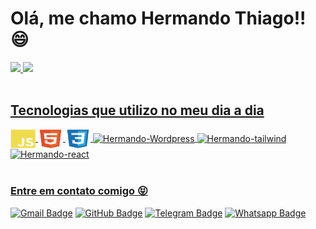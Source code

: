 # **Olá, me chamo Hermando Thiago!!** :smile:

<div align="left">
  <a href="https://github.com/HermandoThiago">
  <img height="160em"  src="https://github-readme-stats.vercel.app/api?username=HermandoThiago&show_icons=true&theme=dracula&include_all_commits=true&count_private=true"/>
  <img height="160em"  src="https://github-readme-stats.vercel.app/api/top-langs/?username=HermandoThiago&layout=compact&langs_count=7&theme=dracula"/>
</div>

  <div style="display: inline_block"><br>
    <h2>Tecnologias que utilizo no meu dia a dia</h2>
    <img align="center" alt="Hermando-Js" height="30" width="40" src="https://raw.githubusercontent.com/devicons/devicon/master/icons/javascript/javascript-plain.svg">
    <img align="center" alt="Hermando-HTML" height="30" width="40" src="https://raw.githubusercontent.com/devicons/devicon/master/icons/html5/html5-original.svg">
    <img align="center" alt="Hermando-CSS" height="30" width="40" src="https://raw.githubusercontent.com/devicons/devicon/master/icons/css3/css3-original.svg">
    <img align="center" alt="Hermando-Wordpress" height="30" width="40" src="https://cdn.jsdelivr.net/gh/devicons/devicon/icons/wordpress/wordpress-plain.svg" />
    <img align="center" alt="Hermando-tailwind" height="30" width="40" src="https://cdn.jsdelivr.net/gh/devicons/devicon/icons/tailwindcss/tailwindcss-plain.svg" />
    <img align="center" alt="Hermando-react" height="30" width="90" src="https://img.shields.io/badge/React-20232A?style=for-the-badge&logo=react&logoColor=61DAFB" />
</div><br>
  
### Entre em contato comigo :stuck_out_tongue_closed_eyes:

[![Gmail Badge](https://img.shields.io/badge/Gmail-D14836?style=for-the-badge&logo=gmail&logoColor=white)](mailto:hermandodev@gmail.com)  [![GitHub Badge](https://img.shields.io/badge/GitHub-100000?style=for-the-badge&logo=github&logoColor=white)](https://github.com/HermandoThiago)  [![Telegram Badge](https://img.shields.io/badge/Telegram-2CA5E0?style=for-the-badge&logo=telegram&logoColor=white)](https://t.me/HermandoThiago)  [![Whatsapp Badge](https://img.shields.io/badge/WhatsApp-25D366?style=for-the-badge&logo=whatsapp&logoColor=white)](https://api.whatsapp.com/send?phone=5584998681388)


